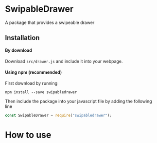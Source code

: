 # SwipableDrawer

A package that provides a swipeable drawer

## Installation

#### By download
Download `src/drawer.js` and include it into your webpage.

#### Using npm (recommended)
First download by running
```
npm install --save swipabledrawer
```

Then include the package into your javascript file by adding the following line
```js
const SwipableDrawer = require("swipabledrawer");
```

# How to use

